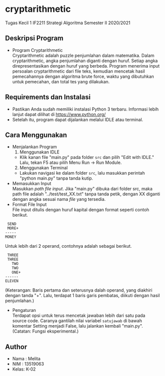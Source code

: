 # cryptarithmetic
Tugas Kecil 1 IF2211 Strategi Algoritma Semester II 2020/2021
## Deskripsi Program
* Program Cryptarithmetic  
Cryptarithmetic adalah puzzle penjumlahan dalam matematika. Dalam cryptarithmetic, angka penjumlahan diganti dengan huruf. Setiap angka direpresentasikan dengan huruf yang berbeda. Program menerima input persoalan cryptarithmetic dari file teks, kemudian mencetak hasil pemecahannya dengan algoritma brute force, waktu yang dibutuhkan untuk pemecahan, dan total tes yang dilakukan.


## Requirements dan Instalasi
* Pastikan Anda sudah memiliki instalasi Python 3 terbaru. Informasi lebih lanjut dapat dilihat di https://www.python.org/
* Setelah itu, program dapat dijalankan melalui IDLE atau terminal.

## Cara Menggunakan
* Menjalankan Program
  1. Menggunakan IDLE
  * Klik kanan file "main.py" pada folder `src` dan pilih "Edit with IDLE." Lalu, tekan F5 atau pilih Menu Run -> Run Module.
  2. Menggunakan Terminal
  * Lakukan navigasi ke dalam folder `src`, lalu masukkan perintah "python main.py" tanpa tanda kutip.
* Memasukkan Input  
Masukkan *path file input*. Jika "main.py" dibuka dari folder src, maka path file adalah "../test/test_XX.txt" tanpa tanda petik, dengan XX diganti dengan angka sesuai nama *file* yang tersedia.
* Format File Input  
File input ditulis dengan huruf kapital dengan format seperti contoh berikut.  
```
 SEND
 MORE+
-----
MONEY
```
Untuk lebih dari 2 operand, contohnya adalah sebagai berikut.  
```
 THREE
 THREE
   TWO
   TWO
   ONE+
------
ELEVEN
```
(Keterangan: Baris pertama dan seterusnya dalah operand, yang diakhiri dengan tanda "+". Lalu, terdapat 1 baris garis pembatas, diikuti dengan hasil penjumlahan.)
* Pengaturan  
Terdapat opsi untuk terus mencetak jawaban lebih dari satu pada source code. Caranya gantilah nilai variabel `satujawab` di bawah komentar Setting menjadi False, lalu jalankan kembali "main.py".  
(Catatan: Fungsi eksperimental.)

## Author
* Nama : Melita
* NIM  : 13519063
* Kelas: K-02
        
